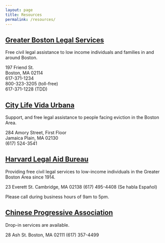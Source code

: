 ```yaml
---
layout: page
title: Resources
permalink: /resources/
---
```


## [Greater Boston Legal Services](https://www.gbls.org/get-legal-help)

Free civil legal assistance to low income individuals and families in and around Boston.

197 Friend St.  
Boston, MA 02114  
617-371-1234  
800-323-3205 (toll-free)  
617-371-1228 (TDD)

## [City Life Vida Urbana](http://www.clvu.org)

Support, and free legal assistance to people facing eviction in the Boston Area.

284 Amory Street, First Floor  
Jamaica Plain, MA 02130  
(617) 524-3541

## [Harvard Legal Aid Bureau](http://www.harvardlegalaid.org)

Providing free civil legal services to low-income individuals in the Greater Boston Area since 1914.

23 Everett St.
Cambridge, MA 02138
(617) 495-4408 (Se habla Español)

Please call during business hours of 9am to 5pm.

## [Chinese Progressive Association](http://cpaboston.org)

Drop-in services are available.

28 Ash St. 
Boston, MA 02111
(617) 357-4499
